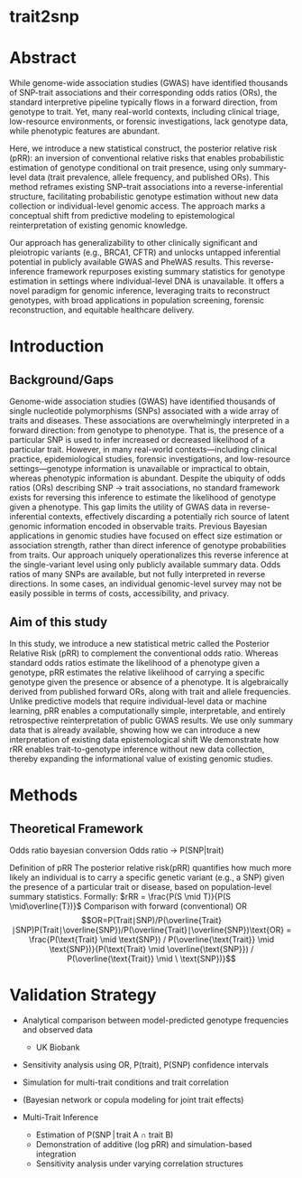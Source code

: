 # trait2snp
# Abstract
While genome-wide association studies (GWAS) have identified thousands of SNP-trait associations and their corresponding odds ratios (ORs), the standard interpretive pipeline typically flows in a forward direction, from genotype to trait. Yet, many real-world contexts, including clinical triage, low-resource environments, or forensic investigations, lack genotype data, while phenotypic features are abundant.

Here, we introduce a new statistical construct, the posterior relative risk (pRR): an inversion of conventional relative risks that enables probabilistic estimation of genotype conditional on trait presence, using only summary-level data (trait prevalence, allele frequency, and published ORs). This method reframes existing SNP–trait associations into a reverse-inferential structure, facilitating probabilistic genotype estimation without new data collection or individual-level genomic access. The approach marks a conceptual shift from predictive modeling to epistemological reinterpretation of existing genomic knowledge.

Our approach has generalizability to other clinically significant and pleiotropic variants (e.g., BRCA1, CFTR) and unlocks untapped inferential potential in publicly available GWAS and PheWAS results. This reverse-inference framework repurposes existing summary statistics for genotype estimation in settings where individual-level DNA is unavailable. It offers a novel paradigm for genomic inference, leveraging traits to reconstruct genotypes, with broad applications in population screening, forensic reconstruction, and equitable healthcare delivery.

# Introduction

## Background/Gaps
Genome-wide association studies (GWAS) have identified thousands of single nucleotide polymorphisms (SNPs) associated with a wide array of traits and diseases. These associations are overwhelmingly interpreted in a forward direction: from genotype to phenotype. That is, the presence of a particular SNP is used to infer increased or decreased likelihood of a particular trait. However, in many real-world contexts—including clinical practice, epidemiological studies, forensic investigations, and low-resource settings—genotype information is unavailable or impractical to obtain, whereas phenotypic information is abundant.
Despite the ubiquity of odds ratios (ORs) describing SNP → trait associations, no standard framework exists for reversing this inference to estimate the likelihood of genotype given a phenotype. This gap limits the utility of GWAS data in reverse-inferential contexts, effectively discarding a potentially rich source of latent genomic information encoded in observable traits.
Previous Bayesian applications in genomic studies have focused on effect size estimation or association strength, rather than direct inference of genotype probabilities from traits. Our approach uniquely operationalizes this reverse inference at the single-variant level using only publicly available summary data.
Odds ratios of many SNPs are available, but not fully interpreted in reverse directions.
In some cases, an individual genomic-level survey may not be easily possible in terms of costs, accessibility, and privacy.

## Aim of this study
In this study, we introduce a new statistical metric called the Posterior Relative Risk (pRR) to complement the conventional odds ratio. Whereas standard odds ratios estimate the likelihood of a phenotype given a genotype, pRR estimates the relative likelihood of carrying a specific genotype given the presence or absence of a phenotype.
It is algebraically derived from published forward ORs, along with trait and allele frequencies. Unlike predictive models that require individual-level data or machine learning, pRR enables a computationally simple, interpretable, and entirely retrospective reinterpretation of public GWAS results.
We use only summary data that is already available, showing how we can introduce a new interpretation of existing data epistemological shift
We demonstrate how rRR enables trait-to-genotype inference without new data collection, thereby expanding the informational value of existing genomic studies.

# Methods
## Theoretical Framework
Odds ratio bayesian conversion
  Odds ratio -> P(SNP|trait)

Definition of pRR
The posterior relative risk(pRR) quantifies how much more likely an individual is to carry a specific genetic variant (e.g., a SNP) given the presence of a particular trait or disease, based on population-level summary statistics.
Formally:
$rRR = \frac{P(S \mid T)}{P(S \mid\overline{T})}$
Comparison with forward (conventional) OR
$$OR=P(Trait∣SNP)/P(\overline{Trait}∣SNP)P(Trait∣\overline{SNP})/P(\overline{Trait}∣\overline{SNP})\text{OR} = \frac{P(\text{Trait} \mid \text{SNP}) / P(\overline{\text{Trait}} \mid \text{SNP})}{P(\text{Trait} \mid \overline{\text{SNP}}) / P(\overline{\text{Trait}} \mid \ \text{SNP})}$$


# Validation Strategy

- Analytical comparison between model-predicted genotype frequencies and observed data
  - UK Biobank
- Sensitivity analysis using OR, P(trait), P(SNP) confidence intervals
- Simulation for multi-trait conditions and trait correlation
- (Bayesian network or copula modeling for joint trait effects)

- Multi-Trait Inference
  - Estimation of P(SNP | trait A ∩ trait B)
  - Demonstration of additive (log pRR) and simulation-based integration
  - Sensitivity analysis under varying correlation structures

